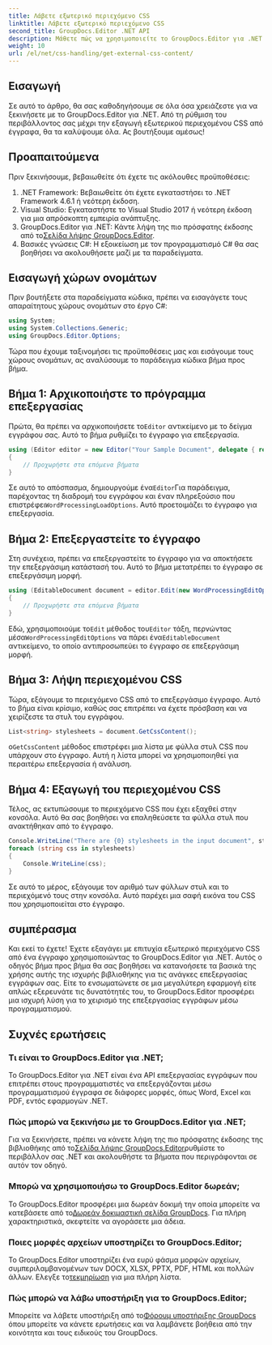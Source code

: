 ```yaml
---
title: Λάβετε εξωτερικό περιεχόμενο CSS
linktitle: Λάβετε εξωτερικό περιεχόμενο CSS
second_title: GroupDocs.Editor .NET API
description: Μάθετε πώς να χρησιμοποιείτε το GroupDocs.Editor για .NET για εξαγωγή εξωτερικού περιεχομένου CSS από έγγραφα με αυτόν τον αναλυτικό οδηγό. Ιδανικό για προγραμματιστές που ενσωματώνουν έγγραφα.
weight: 10
url: /el/net/css-handling/get-external-css-content/
---
```

## Εισαγωγή
Σε αυτό το άρθρο, θα σας καθοδηγήσουμε σε όλα όσα χρειάζεστε για να ξεκινήσετε με το GroupDocs.Editor για .NET. Από τη ρύθμιση του περιβάλλοντος σας μέχρι την εξαγωγή εξωτερικού περιεχομένου CSS από έγγραφα, θα τα καλύψουμε όλα. Ας βουτήξουμε αμέσως!
## Προαπαιτούμενα
Πριν ξεκινήσουμε, βεβαιωθείτε ότι έχετε τις ακόλουθες προϋποθέσεις:
1. .NET Framework: Βεβαιωθείτε ότι έχετε εγκαταστήσει το .NET Framework 4.6.1 ή νεότερη έκδοση.
2. Visual Studio: Εγκαταστήστε το Visual Studio 2017 ή νεότερη έκδοση για μια απρόσκοπτη εμπειρία ανάπτυξης.
3.  GroupDocs.Editor για .NET: Κάντε λήψη της πιο πρόσφατης έκδοσης από το[Σελίδα λήψης GroupDocs.Editor](https://releases.groupdocs.com/editor/net/).
4. Βασικές γνώσεις C#: Η εξοικείωση με τον προγραμματισμό C# θα σας βοηθήσει να ακολουθήσετε μαζί με τα παραδείγματα.
## Εισαγωγή χώρων ονομάτων
Πριν βουτήξετε στα παραδείγματα κώδικα, πρέπει να εισαγάγετε τους απαραίτητους χώρους ονομάτων στο έργο C#:
```csharp
using System;
using System.Collections.Generic;
using GroupDocs.Editor.Options;
```
Τώρα που έχουμε ταξινομήσει τις προϋποθέσεις μας και εισάγουμε τους χώρους ονομάτων, ας αναλύσουμε το παράδειγμα κώδικα βήμα προς βήμα.
## Βήμα 1: Αρχικοποιήστε το πρόγραμμα επεξεργασίας
 Πρώτα, θα πρέπει να αρχικοποιήσετε το`Editor` αντικείμενο με το δείγμα εγγράφου σας. Αυτό το βήμα ρυθμίζει το έγγραφο για επεξεργασία.
```csharp
using (Editor editor = new Editor("Your Sample Document", delegate { return new WordProcessingLoadOptions(); }))
{
    // Προχωρήστε στα επόμενα βήματα
}
```
 Σε αυτό το απόσπασμα, δημιουργούμε ένα`Editor`Για παράδειγμα, παρέχοντας τη διαδρομή του εγγράφου και έναν πληρεξούσιο που επιστρέφει`WordProcessingLoadOptions`. Αυτό προετοιμάζει το έγγραφο για επεξεργασία.
## Βήμα 2: Επεξεργαστείτε το έγγραφο
Στη συνέχεια, πρέπει να επεξεργαστείτε το έγγραφο για να αποκτήσετε την επεξεργάσιμη κατάστασή του. Αυτό το βήμα μετατρέπει το έγγραφο σε επεξεργάσιμη μορφή.
```csharp
using (EditableDocument document = editor.Edit(new WordProcessingEditOptions()))
{
    // Προχωρήστε στα επόμενα βήματα
}
```
 Εδώ, χρησιμοποιούμε το`Edit` μέθοδος του`Editor` τάξη, περνώντας μέσα`WordProcessingEditOptions` να πάρει ένα`EditableDocument` αντικείμενο, το οποίο αντιπροσωπεύει το έγγραφο σε επεξεργάσιμη μορφή.
## Βήμα 3: Λήψη περιεχομένου CSS
Τώρα, εξάγουμε το περιεχόμενο CSS από το επεξεργάσιμο έγγραφο. Αυτό το βήμα είναι κρίσιμο, καθώς σας επιτρέπει να έχετε πρόσβαση και να χειρίζεστε τα στυλ του εγγράφου.
```csharp
List<string> stylesheets = document.GetCssContent();
```
 ο`GetCssContent` μέθοδος επιστρέφει μια λίστα με φύλλα στυλ CSS που υπάρχουν στο έγγραφο. Αυτή η λίστα μπορεί να χρησιμοποιηθεί για περαιτέρω επεξεργασία ή ανάλυση.
## Βήμα 4: Εξαγωγή του περιεχομένου CSS
Τέλος, ας εκτυπώσουμε το περιεχόμενο CSS που έχει εξαχθεί στην κονσόλα. Αυτό θα σας βοηθήσει να επαληθεύσετε τα φύλλα στυλ που ανακτήθηκαν από το έγγραφο.
```csharp
Console.WriteLine("There are {0} stylesheets in the input document", stylesheets.Count);
foreach (string css in stylesheets)
{
    Console.WriteLine(css);
}
```
Σε αυτό το μέρος, εξάγουμε τον αριθμό των φύλλων στυλ και το περιεχόμενό τους στην κονσόλα. Αυτό παρέχει μια σαφή εικόνα του CSS που χρησιμοποιείται στο έγγραφο.
## συμπέρασμα
Και εκεί το έχετε! Έχετε εξαγάγει με επιτυχία εξωτερικό περιεχόμενο CSS από ένα έγγραφο χρησιμοποιώντας το GroupDocs.Editor για .NET. Αυτός ο οδηγός βήμα προς βήμα θα σας βοηθήσει να κατανοήσετε τα βασικά της χρήσης αυτής της ισχυρής βιβλιοθήκης για τις ανάγκες επεξεργασίας εγγράφων σας. Είτε το ενσωματώνετε σε μια μεγαλύτερη εφαρμογή είτε απλώς εξερευνάτε τις δυνατότητές του, το GroupDocs.Editor προσφέρει μια ισχυρή λύση για το χειρισμό της επεξεργασίας εγγράφων μέσω προγραμματισμού.
## Συχνές ερωτήσεις
### Τι είναι το GroupDocs.Editor για .NET;
Το GroupDocs.Editor για .NET είναι ένα API επεξεργασίας εγγράφων που επιτρέπει στους προγραμματιστές να επεξεργάζονται μέσω προγραμματισμού έγγραφα σε διάφορες μορφές, όπως Word, Excel και PDF, εντός εφαρμογών .NET.
### Πώς μπορώ να ξεκινήσω με το GroupDocs.Editor για .NET;
 Για να ξεκινήσετε, πρέπει να κάνετε λήψη της πιο πρόσφατης έκδοσης της βιβλιοθήκης από το[Σελίδα λήψης GroupDocs.Editor](https://releases.groupdocs.com/editor/net/)ρυθμίστε το περιβάλλον σας .NET και ακολουθήστε τα βήματα που περιγράφονται σε αυτόν τον οδηγό.
### Μπορώ να χρησιμοποιήσω το GroupDocs.Editor δωρεάν;
 Το GroupDocs.Editor προσφέρει μια δωρεάν δοκιμή την οποία μπορείτε να κατεβάσετε από το[Δωρεάν δοκιμαστική σελίδα GroupDocs](https://releases.groupdocs.com/). Για πλήρη χαρακτηριστικά, σκεφτείτε να αγοράσετε μια άδεια.
### Ποιες μορφές αρχείων υποστηρίζει το GroupDocs.Editor;
 Το GroupDocs.Editor υποστηρίζει ένα ευρύ φάσμα μορφών αρχείων, συμπεριλαμβανομένων των DOCX, XLSX, PPTX, PDF, HTML και πολλών άλλων. Ελεγξε το[τεκμηρίωση](https://tutorials.groupdocs.com/editor/net/) για μια πλήρη λίστα.
### Πώς μπορώ να λάβω υποστήριξη για το GroupDocs.Editor;
 Μπορείτε να λάβετε υποστήριξη από το[Φόρουμ υποστήριξης GroupDocs](https://forum.groupdocs.com/c/editor/20) όπου μπορείτε να κάνετε ερωτήσεις και να λαμβάνετε βοήθεια από την κοινότητα και τους ειδικούς του GroupDocs.